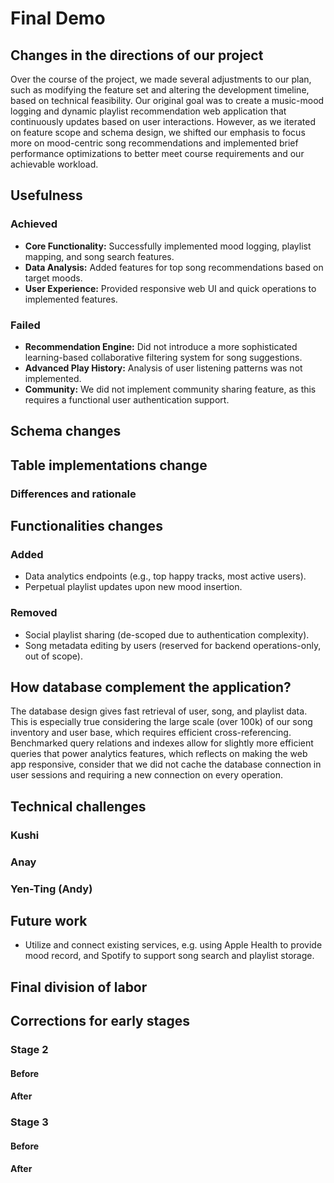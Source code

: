 # Final Demo

## Changes in the directions of our project
Over the course of the project, we made several adjustments to our plan, such as modifying the feature set and altering the development timeline, based on technical feasibility.
Our original goal was to create a music-mood logging and dynamic playlist recommendation web application that continuously updates based on user interactions.
However, as we iterated on feature scope and schema design, we shifted our emphasis to focus more on mood-centric song recommendations and implemented brief performance optimizations to better meet course requirements and our achievable workload.

## Usefulness

### Achieved
- **Core Functionality:** Successfully implemented mood logging, playlist mapping, and song search features.
- **Data Analysis:** Added features for top song recommendations based on target moods.
- **User Experience:** Provided responsive web UI and quick operations to implemented features.

### Failed
- **Recommendation Engine:** Did not introduce a more sophisticated learning-based collaborative filtering system for song suggestions.
- **Advanced Play History:** Analysis of user listening patterns was not implemented.
- **Community:** We did not implement community sharing feature, as this requires a functional user authentication support.

## Schema changes

## Table implementations change

### Differences and rationale


## Functionalities changes
### Added
- Data analytics endpoints (e.g., top happy tracks, most active users).
- Perpetual playlist updates upon new mood insertion.
### Removed
- Social playlist sharing (de-scoped due to authentication complexity).
- Song metadata editing by users (reserved for backend operations-only, out of scope).

## How database complement the application?
The database design gives fast retrieval of user, song, and playlist data. This is especially true considering the large scale (over 100k) of our song inventory and user base, which requires efficient cross-referencing.
Benchmarked query relations and indexes allow for slightly more efficient queries that power analytics features, which reflects on making the web app responsive, consider that we did not cache the database connection in user sessions and requiring a new connection on every operation.

## Technical challenges

### Kushi

### Anay

### Yen-Ting (Andy)

## Future work
- Utilize and connect existing services, e.g. using Apple Health to provide mood record, and Spotify to support song search and playlist storage.

## Final division of labor

## Corrections for early stages

### Stage 2

#### Before

#### After

### Stage 3

#### Before

#### After
